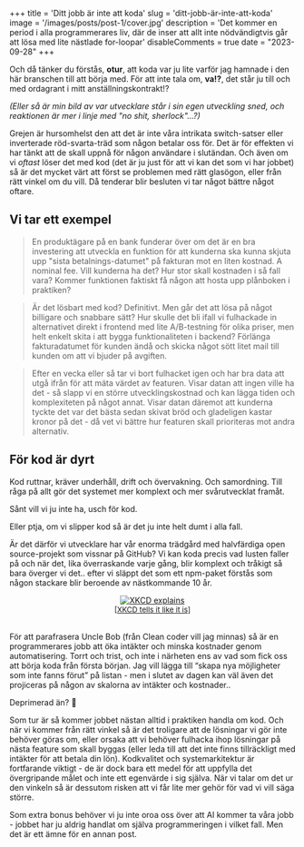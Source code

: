 +++
title = 'Ditt jobb är inte att koda'
slug = 'ditt-jobb-är-inte-att-koda'
image = '/images/posts/post-1/cover.jpg'
description = 'Det kommer en period i alla programmerares liv, där de inser att allt inte nödvändigtvis går att lösa med lite nästlade for-loopar'
disableComments = true
date = "2023-09-28"
+++

Och då tänker du förstås, **otur**, att koda var ju lite varför jag hamnade i den här branschen till att börja med. För att inte tala om, **va!?**, det står ju till och med ordagrant i mitt anställningskontrakt!?

*(Eller så är min bild av var utvecklare står i sin egen utveckling sned, och reaktionen är mer i linje med "no shit, sherlock"...?)*

Grejen är hursomhelst den att det är inte våra intrikata switch-satser eller inverterade röd-svarta-träd som någon betalar oss för. Det är för effekten vi har tänkt att de skall uppnå för någon användare i slutändan. Och även om vi *oftast* löser det med kod (det är ju just för att vi kan det som vi har jobbet) så är det mycket värt att först se problemen med rätt glasögon, eller från rätt vinkel om du vill. Då tenderar blir besluten vi tar något bättre något oftare. 

## Vi tar ett exempel

> En produktägare på en bank funderar över om det är en bra investering att utveckla en funktion för att kunderna ska kunna skjuta upp "sista betalnings-datumet" på fakturan mot en liten kostnad. A nominal fee. Vill kunderna ha det? Hur stor skall kostnaden i så fall vara? Kommer funktionen faktiskt få någon att hosta upp plånboken i praktiken?
>

> Är det lösbart med kod? Definitivt. Men går det att lösa på något billigare och snabbare sätt? Hur skulle det bli ifall vi fulhackade in alternativet direkt i frontend med lite A/B-testning för olika priser, men helt enkelt skita i att bygga funktionaliteten i backend? Förlänga fakturadatumet för kunden ändå och skicka något sött litet mail till kunden om att vi bjuder på avgiften.
> 

> Efter en vecka eller så tar vi bort fulhacket igen och har bra data att utgå ifrån för att mäta värdet av featuren. Visar datan att ingen ville ha det - så slapp vi en större utvecklingskostnad och kan lägga tiden och komplexiteten på något annat. Visar datan däremot att kunderna tyckte det var det bästa sedan skivat bröd och gladeligen kastar kronor på det - då vet vi bättre hur featuren skall prioriteras mot andra alternativ.
> 

## För kod är dyrt

Kod ruttnar, kräver underhåll, drift och övervakning. Och samordning. Till råga på allt gör det systemet mer komplext och mer svårutvecklat framåt. 

Sånt vill vi ju inte ha, usch för kod. 

Eller ptja, om vi slipper kod så är det ju inte helt dumt i alla fall.

Är det därför vi utvecklare har vår enorma trädgård med halvfärdiga open source-projekt som vissnar på GitHub? Vi kan koda precis vad lusten faller på och när det, lika överraskande varje gång, blir komplext och tråkigt så bara överger vi det.. efter vi släppt det som ett npm-paket förstås som någon stackare blir beroende av nästkommande 10 år.
<div style="display: flex; justify-content: center; flex-wrap: wrap;">
    <div>
        <a href="https://xkcd.com/2347/" target="_blank" > <img src="https://imgs.xkcd.com/comics/dependency.png" alt="XKCD explains"/></a>
    </div>
    <div style="flex-basis: 100%;  height: 0;"></div>
    <div style="font-size:small;"><a href="https://xkcd.com/2347/" target="_blank">[XKCD tells it like it is]</a></div>
</div>


<br/>
  
För att parafrasera Uncle Bob (från Clean coder vill jag minnas) så är en programmerares jobb att öka intäkter och minska kostnader genom automatisering. Torrt och trist, och inte i närheten ens av vad som fick oss att börja koda från första början. Jag vill lägga till “skapa nya möjligheter som inte fanns förut” på listan - men i slutet av dagen kan väl även det projiceras på någon av skalorna av intäkter och kostnader..

Deprimerad än? 🙂

Som tur är så kommer jobbet nästan alltid i praktiken handla om kod. Och när vi kommer från rätt vinkel så är det troligare att de lösningar vi gör inte behöver göras om, eller orsaka att vi behöver fulhacka ihop lösningar på nästa feature som skall byggas (eller leda till att det inte finns tillräckligt med intäkter för att betala din lön). Kodkvalitet och systemarkitektur är fortfarande viktigt - de är dock bara ett medel för att uppfylla det övergripande målet och inte ett egenvärde i sig själva. När vi talar om det ur den vinkeln så är dessutom risken att vi får lite mer gehör för vad vi vill säga större.

Som extra bonus behöver vi ju inte oroa oss över att AI kommer ta våra jobb - jobbet har ju aldrig handlat om själva programmeringen i vilket fall. Men det är ett ämne för en annan post.
